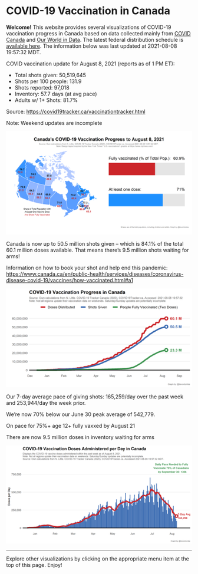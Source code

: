 COVID-19 Vaccination in Canada
==============================

**Welcome!** This website provides several visualizations of COVID-19
vaccination progress in Canada based on data collected mainly from
[COVID Canada](https://covid19tracker.ca/vaccinationtracker.html) and
[Our World in Data](https://ourworldindata.org/covid-vaccinations). The
latest federal distribution schedule is [available
here](https://www.canada.ca/en/public-health/services/diseases/2019-novel-coronavirus-infection/prevention-risks/covid-19-vaccine-treatment/vaccine-rollout.html).
The information below was last updated at 2021-08-08 19:57:32 MDT.

COVID vaccination update for August 8, 2021 (reports as of 1 PM ET):

-   Total shots given: 50,519,645
-   Shots per 100 people: 131.9
-   Shots reported: 97,018
-   Inventory: 57.7 days (at avg pace)
-   Adults w/ 1+ Shots: 81.7%

Source:
<a href="https://covid19tracker.ca/vaccinationtracker.html" class="uri">https://covid19tracker.ca/vaccinationtracker.html</a>

Note: Weekend updates are incomplete

![](Plots/plot_main.png)

Canada is now up to 50.5 million shots given – which is 84.1% of the
total 60.1 million doses available. That means there’s 9.5 million shots
waiting for arms!

Information on how to book your shot and help end this pandemic:
<a href="https://www.canada.ca/en/public-health/services/diseases/coronavirus-disease-covid-19/vaccines/how-vaccinated.html#a1" class="uri">https://www.canada.ca/en/public-health/services/diseases/coronavirus-disease-covid-19/vaccines/how-vaccinated.html#a1</a>

![](Plots/plot_total.png)

Our 7-day average pace of giving shots: 165,259/day over the past week
and 253,944/day the week prior.

We’re now 70% below our June 30 peak average of 542,779.

On pace for 75%+ age 12+ fully vaxxed by August 21

There are now 9.5 million doses in inventory waiting for arms

![](Plots/pace_national.png)

------------------------------------------------------------------------

Explore other visualizations by clicking on the appropriate menu item at
the top of this page. Enjoy!
